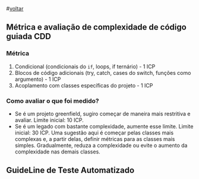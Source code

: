 #[voltar](readme.md)

## Métrica e avaliação de complexidade de código guiada CDD

### Métrica

1. Condicional (condicionais do `if`, loops, if ternário) - 1 ICP
2. Blocos de código adicionais (try, catch, cases do switch, funções como argumento) - 1 ICP
3. Acoplamento com classes específicas do projeto - 1 ICP

### Como avaliar o que foi medido?

* Se é um projeto greenfield, sugiro começar de maneira mais restritiva e avaliar. Limite inicial: 10 ICP.
* Se é um legado com bastante complexidade, aumente esse limite. Limite inicial: 30 ICP. Uma sugestão aqui é começar pelas classes mais complexas e, a partir delas, definir métricas para as classes mais simples. Gradualmente, reduza a complexidade ou evite o aumento da complexidade nas demais classes.

## GuideLine de Teste Automatizado

